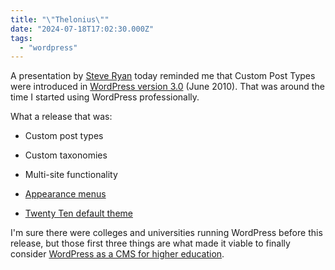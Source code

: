 ```yaml
---
title: "\"Thelonius\""
date: "2024-07-18T17:02:30.000Z"
tags: 
  - "wordpress"
---
```


A presentation by [Steve Ryan](https://sryan.us/) today reminded me that Custom Post Types were introduced in [WordPress version 3.0](https://wordpress.org/news/2010/06/thelonious/) (June 2010). That was around the time I started using WordPress professionally.

What a release that was:

- Custom post types

- Custom taxonomies

- Multi-site functionality

- [Appearance menus](https://wordpress.org/documentation/article/appearance-menus-screen/)

- [Twenty Ten default theme](https://wordpress.org/themes/twentyten/)

I'm sure there were colleges and universities running WordPress before this release, but those first three things are what made it viable to finally consider [WordPress as a CMS for higher education](https://wpcampus.org/).
